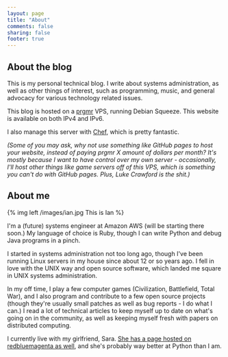 ```yaml
---
layout: page
title: "About"
comments: false
sharing: false
footer: true
---
```


About the blog
--------------

This is my personal technical blog.  I write about systems administration, as
well as other things of interest, such as programming, music, and general
advocacy for various technology related issues.

This blog is hosted on a [prgmr](http://prgmr.com) VPS, running Debian Squeeze.
This website is available on both IPv4 and IPv6.

I also manage this server with [Chef](http://opscode.com), which is pretty
fantastic.

*(Some of you may ask, why not use something like GitHub pages to host your
website, instead of paying prgmr X amount of dollars per month?  It's mostly
because I want to have control over my own server - occasionally, I'll host
other things like game servers off of this VPS, which is something you can't do
with GitHub pages.  Plus, Luke Crawford is the shit.)*

About me
--------

{% img left /images/ian.jpg This is Ian %}

I'm a (future) systems engineer at Amazon AWS (will be starting there soon.)
My language of choice is Ruby, though I can write Python and debug Java
programs in a pinch.

I started in systems administration not too long ago, though I've been running
Linux servers in my house since about 12 or so years ago.  I fell in love with
the UNIX way and open source software, which landed me square in UNIX systems
administration.

In my off time, I play a few computer games (Civilization, Battlefield, Total
War), and I also program and contribute to a few open source projects (though
they're usually small patches as well as bug reports - I do what I can.) I read
a lot of technical articles to keep myself up to date on what's going on in the
community, as well as keeping myself fresh with papers on distributed
computing.

I currently live with my girlfriend, Sara.  [She has a page hosted on redbluemagenta as well](http://sara.redbluemagenta.com), and she's probably way
better at Python than I am.
